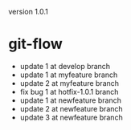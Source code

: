 version 1.0.1
# git-flow
- update 1 at develop branch
- update 1 at myfeature branch
- update 2 at myfeature branch
- fix bug 1 at hotfix-1.0.1 branch
- update 1 at newfeature branch
- update 2 at newfeature branch
- update 3 at newfeature branch